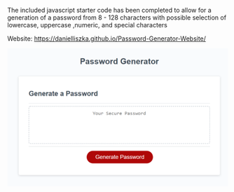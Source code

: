 The included javascript starter code has been completed to allow for a generation of a password from 8 - 128 characters 
with possible selection of lowercase, uppercase ,numeric, and special characters

Website: https://danielliszka.github.io/Password-Generator-Website/

![ScreenShot](./assets/images/screenshot.png?raw=true "Password Generator")